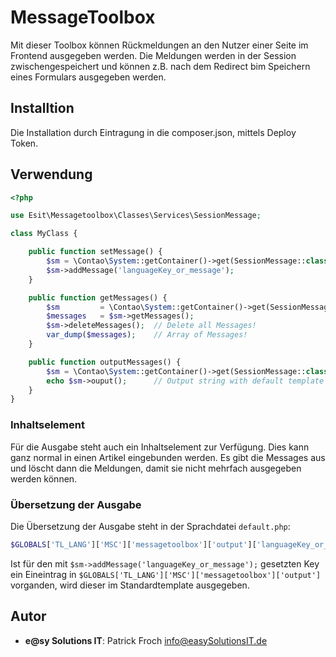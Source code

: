 # MessageToolbox

Mit dieser Toolbox können Rückmeldungen an den Nutzer einer Seite im Frontend ausgegeben werden. Die Meldungen werden
in der Session zwischengespeichert und können z.B. nach dem Redirect bim Speichern eines Formulars ausgegeben werden.


## Installtion 

Die Installation durch Eintragung in die composer.json, mittels Deploy Token.


## Verwendung

```php
<?php

use Esit\Messagetoolbox\Classes\Services\SessionMessage;

class MyClass {

    public function setMessage() {
        $sm = \Contao\System::getContainer()->get(SessionMessage::class);
        $sm->addMessage('languageKey_or_message');
    }

    public function getMessages() {
        $sm         = \Contao\System::getContainer()->get(SessionMessage::class);
        $messages   = $sm->getMessages();
        $sm->deleteMessages();  // Delete all Messages!
        var_dump($messages);    // Array of Messages!
    }

    public function outputMessages() {
        $sm = \Contao\System::getContainer()->get(SessionMessage::class);
        echo $sm->ouput();      // Output string with default template AND DELETES ALL MESSAGES!
    }
}
```

### Inhaltselement

Für die Ausgabe steht auch ein Inhaltselement zur Verfügung. Dies kann ganz normal in einen Artikel eingebunden werden.
Es gibt die Messages aus und löscht dann die Meldungen, damit sie nicht mehrfach ausgegeben werden können.


### Übersetzung der Ausgabe

Die Übersetzung der Ausgabe steht in der Sprachdatei `default.php`:

```php
$GLOBALS['TL_LANG']['MSC']['messagetoolbox']['output']['languageKey_or_message'] = 'Toller Nachrichtentext!';
```

Ist für den mit `$sm->addMessage('languageKey_or_message');` gesetzten Key ein Eineintrag in 
`$GLOBALS['TL_LANG']['MSC']['messagetoolbox']['output']` vorganden, wird dieser im Standardtemplate ausgegeben.


## Autor

- __e@sy Solutions IT__: Patrick Froch <info@easySolutionsIT.de>

